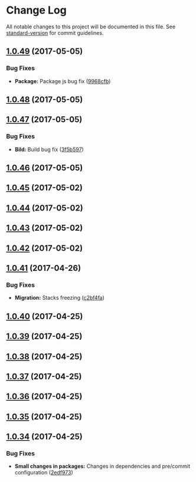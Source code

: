# Change Log

All notable changes to this project will be documented in this file. See [standard-version](https://github.com/conventional-changelog/standard-version) for commit guidelines.

<a name="1.0.49"></a>
## [1.0.49](https://github.com/CrazySquirrel/AnimationFrame/compare/v1.0.48...v1.0.49) (2017-05-05)


### Bug Fixes

* **Package:** Package js bug fix ([9968cfb](https://github.com/CrazySquirrel/AnimationFrame/commit/9968cfb))



<a name="1.0.48"></a>
## [1.0.48](https://github.com/CrazySquirrel/AnimationFrame/compare/v1.0.47...v1.0.48) (2017-05-05)



<a name="1.0.47"></a>
## [1.0.47](https://github.com/CrazySquirrel/AnimationFrame/compare/v1.0.46...v1.0.47) (2017-05-05)


### Bug Fixes

* **Bild:** Build bug fix ([3f5b597](https://github.com/CrazySquirrel/AnimationFrame/commit/3f5b597))



<a name="1.0.46"></a>
## [1.0.46](https://github.com/CrazySquirrel/AnimationFrame/compare/v1.0.45...v1.0.46) (2017-05-05)



<a name="1.0.45"></a>
## [1.0.45](https://github.com/CrazySquirrel/AnimationFrame/compare/v1.0.44...v1.0.45) (2017-05-02)



<a name="1.0.44"></a>
## [1.0.44](https://github.com/CrazySquirrel/AnimationFrame/compare/v1.0.43...v1.0.44) (2017-05-02)



<a name="1.0.43"></a>
## [1.0.43](https://github.com/CrazySquirrel/AnimationFrame/compare/v1.0.42...v1.0.43) (2017-05-02)



<a name="1.0.42"></a>
## [1.0.42](https://github.com/CrazySquirrel/AnimationFrame/compare/v1.0.41...v1.0.42) (2017-05-02)



<a name="1.0.41"></a>
## [1.0.41](https://github.com/CrazySquirrel/AnimationFrame/compare/v1.0.40...v1.0.41) (2017-04-26)


### Bug Fixes

* **Migration:** Stacks freezing ([c2bf4fa](https://github.com/CrazySquirrel/AnimationFrame/commit/c2bf4fa))



<a name="1.0.40"></a>
## [1.0.40](https://github.com/CrazySquirrel/AnimationFrame/compare/v1.0.39...v1.0.40) (2017-04-25)



<a name="1.0.39"></a>
## [1.0.39](https://github.com/CrazySquirrel/AnimationFrame/compare/v1.0.38...v1.0.39) (2017-04-25)



<a name="1.0.38"></a>
## [1.0.38](https://github.com/CrazySquirrel/AnimationFrame/compare/v1.0.37...v1.0.38) (2017-04-25)



<a name="1.0.37"></a>
## [1.0.37](https://github.com/CrazySquirrel/AnimationFrame/compare/v1.0.36...v1.0.37) (2017-04-25)



<a name="1.0.36"></a>
## [1.0.36](https://github.com/CrazySquirrel/AnimationFrame/compare/v1.0.35...v1.0.36) (2017-04-25)



<a name="1.0.35"></a>
## [1.0.35](https://github.com/CrazySquirrel/AnimationFrame/compare/v1.0.34...v1.0.35) (2017-04-25)



<a name="1.0.34"></a>
## [1.0.34](https://github.com/CrazySquirrel/AnimationFrame/compare/v1.0.33...v1.0.34) (2017-04-25)


### Bug Fixes

* **Small changes in packages:** Changes in dependencies and pre/commit configuration ([2edf973](https://github.com/CrazySquirrel/AnimationFrame/commit/2edf973))
